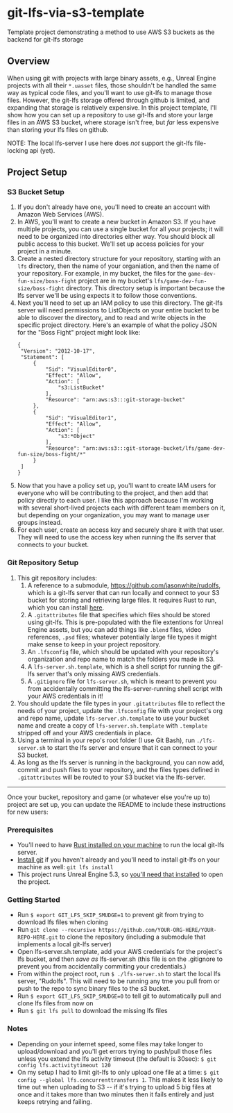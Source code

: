 # git-lfs-via-s3-template
Template project demonstrating a method to use AWS S3 buckets as the backend for git-lfs storage

## Overview
When using git with projects with large binary assets, e.g., Unreal Engine projects with all their `*.uasset` files, those shouldn't be handled the same way as typical code files, and you'll want to use git-lfs to manage those files. However, the git-lfs storage offered through github is limited, and expanding that storage is relatively expensive. In this project template, I'll show how you can set up a repository to use git-lfs and store your large files in an AWS S3 bucket, where storage isn't free, but _far_ less expensive than storing your lfs files on github.

NOTE: The local lfs-server I use here does _not_ support the git-lfs file-locking api (yet).

## Project Setup
### S3 Bucket Setup
1. If you don't already have one, you'll need to create an account with Amazon Web Services (AWS).
2. In AWS, you'll want to create a new bucket in Amazon S3. If you have multiple projects, you can use a single bucket for all your projects; it will need to be organized into directories either way. You should block all public access to this bucket. We'll set up access policies for your project in a minute.
3. Create a nested directory structure for your repository, starting with an `lfs` directory, then the name of your organiation, and then the name of your repository. For example, in my bucket, the files for the `game-dev-fun-size/boss-fight` project are in my bucket's `lfs/game-dev-fun-size/boss-fight` directory. This directory setup is important because the lfs server we'll be using expects it to follow those conventions.
4. Next you'll need to set up an IAM policy to use this directory. The git-lfs server will need permissions to ListObjects on your entire bucket to be able to discover the directory, and to read and write objects in the specific project directory. Here's an example of what the policy JSON for the "Boss Fight" project might look like:
   ```
   {
    "Version": "2012-10-17",
    "Statement": [
        {
            "Sid": "VisualEditor0",
            "Effect": "Allow",
            "Action": [
                "s3:ListBucket"
            ],
            "Resource": "arn:aws:s3:::git-storage-bucket"
        },
        {
            "Sid": "VisualEditor1",
            "Effect": "Allow",
            "Action": [
                "s3:*Object"
            ],
            "Resource": "arn:aws:s3:::git-storage-bucket/lfs/game-dev-fun-size/boss-fight/*"
        }
    ]
   }
   ```
5. Now that you have a policy set up, you'll want to create IAM users for everyone who will be contributing to the project, and then add that policy directly to each user. I like this approach because I'm working with several short-lived projects each with different team members on it, but depending on your organization, you may want to manage user groups instead.
6. For each user, create an access key and securely share it with that user. They will need to use the access key when running the lfs server that connects to your bucket.
### Git Repository Setup
1. This git repository includes:
    1. A reference to a submodule, https://github.com/jasonwhite/rudolfs, which is a git-lfs server that can run locally and connect to your S3 bucket for storing and retrieving large files. It requires Rust to run, which you can install [here](https://www.rust-lang.org/tools/install).
    2. A `.gitattributes` file that specifies which files should be stored using git-lfs. This is pre-populated with the file extentions for Unreal Engine assets, but you can add things like `.blend` files, video references, `.psd` files; whatever potentially large file types it might make sense to keep in your project repository.
    3. An `.lfsconfig` file, which should be updated with your repository's organization and repo name to match the folders you made in S3.
    4. A `lfs-server.sh.template`, which is a shell script for running the gif-lfs server that's only missing AWS credentials.
    5. A `.gitignore` file for `lfs-server.sh`, which is meant to prevent you from accidentally committing the lfs-server-running shell script with your AWS credentials in it!
2. You should update the file types in your `.gitattributes` file to reflect the needs of your project, update the `.lfsconfig` file with your project's org and repo name, update `lfs-server.sh.template` to use your bucket name and create a copy of `lfs-server.sh.template` with `.template` stripped off and your AWS credentials in place.
3. Using a terminal in your repo's root folder (I use Git Bash), run `./lfs-server.sh` to start the lfs server and ensure that it can connect to your S3 bucket.
4. As long as the lfs server is running in the background, you can now add, commit and push files to your repository, and the files types defined in `.gitattributes` will be routed to your S3 bucket via the lfs-server.

***
Once your bucket, repository and game (or whatever else you're up to) project are set up, you can update the README to include these instructions for new users:

### Prerequisites
- You'll need to have [Rust installed on your machine](https://www.rust-lang.org/tools/install) to run the local git-lfs server.
- [Install git](https://git-scm.com/downloads) if you haven't already and you'll need to install git-lfs on your machine as well: `git lfs install`
- This project runs Unreal Engine 5.3, so [you'll need that installed](https://www.unrealengine.com/en-US/download) to open the project.

### Getting Started
- Run `$ export GIT_LFS_SKIP_SMUDGE=1` to prevent git from trying to download lfs files when cloning
- Run `git clone --recursive https://github.com/YOUR-ORG-HERE/YOUR-REPO-HERE.git` to clone the repository (including a submodule that implements a local git-lfs server)
- Open lfs-server.sh.template, add your AWS credentials for the project's lfs bucket, and then *save as* lfs-server.sh (this file is on the .gitignore to prevent you from accidentally commiting your credentials.)
- From within the project root, run `$ ./lfs-server.sh` to start the local lfs server, "Rudolfs". This will need to be running any tme you pull from or push to the repo to sync binary files to the s3 bucket.
- Run `$ export GIT_LFS_SKIP_SMUDGE=0` to tell git to automatically pull and clone lfs files from now on
- Run `$ git lfs pull` to download the missing lfs files

### Notes
- Depending on your internet speed, some files may take longer to upload/download and you'll get errors trying to push/pull those files unless you extend the lfs activity timeout (the default is 30sec): `$ git config lfs.activitytimeout 120`
- On my setup I had to limit git-lfs to only upload one file at a time: `$ git config --global lfs.concurrenttransfers 1`. This makes it less likely to time out when uploading to S3 -- if it's trying to upload 5 big files at once and it takes more than two minutes then it fails entirely and just keeps retrying and failing.
  
